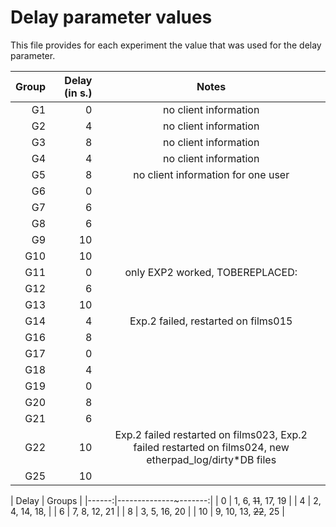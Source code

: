 # Delay parameter values

This file provides for each experiment the value that was used for the delay parameter.


| Group | Delay (in s.) | Notes                                                                                                    | 
|------:|--------------:|:--------------------------------------------------------------------------------------------------------:|
|  G1   |             0 | no client information                                                                                    |
|  G2   |             4 | no client information                                                                                    |
|  G3   |             8 | no client information                                                                                    |
|  G4   |             4 | no client information                                                                                    |
|  G5   |             8 | no client information for one user                                                                       |
|  G6   |             0 |                                                                                                          |
|  G7   |             6 |                                                                                                          |
|  G8   |             6 |                                                                                                          |
|  G9   |            10 |                                                                                                          |
| G10   |            10 |                                                                                                          |
| G11   |             0 | only EXP2 worked, TOBEREPLACED:                                                                          |
| G12   |             6 |                                                                                                          |
| G13   |            10 |                                                                                                          |
| G14   |             4 | Exp.2 failed, restarted on films015                                                                      |
| G16   |             8 |                                                                                                          |
| G17   |             0 |                                                                                                          |
| G18   |             4 |                                                                                                          |
| G19   |             0 |                                                                                                          |
| G20   |             8 |                                                                                                          |
| G21   |             6 |                                                                                                          |
| G22   |            10 | Exp.2 failed restarted on films023, Exp.2 failed restarted on films024, new etherpad_log/dirty*DB files  |
| G25   |            10 |                                                                                                          |

| Delay | Groups                |
|------:|--------------~-------:|
|     0 | 1,  6, ~~11~~, 17, 19 |
|     4 | 2,  4, 14, 18,        |
|     6 | 7,  8, 12, 21         |
|     8 | 3,  5, 16, 20         |
|    10 | 9, 10, 13, ~~22~~, 25 |

 

